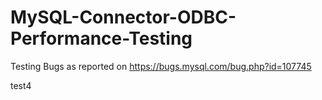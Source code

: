 # MySQL-Connector-ODBC-Performance-Testing
Testing Bugs as reported on https://bugs.mysql.com/bug.php?id=107745

test4

